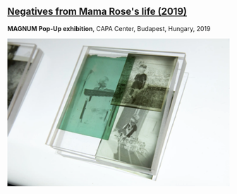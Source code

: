 ## [Negatives from Mama Rose's life (2019)](/c/projects/Negatives-from-Mama-Rose-Life_2019)
**MAGNUM Pop-Up exhibition**, CAPA Center, Budapest, Hungary, 2019

<a href="/c/projects/Negatives-from-Mama-Rose-Life_2019">

![_full](Negatives-from-Mama-Rose-Life_2019/3.webp)

</a>